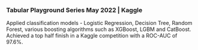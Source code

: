 ### Tabular Playground Series May 2022 | Kaggle
Applied classification models - Logistic Regression, Decision Tree, Random Forest, various boosting algorithms such as XGBoost, LGBM and CatBoost. 
Achieved a top half finish in a Kaggle competition with a ROC-AUC of 97.6%. 
